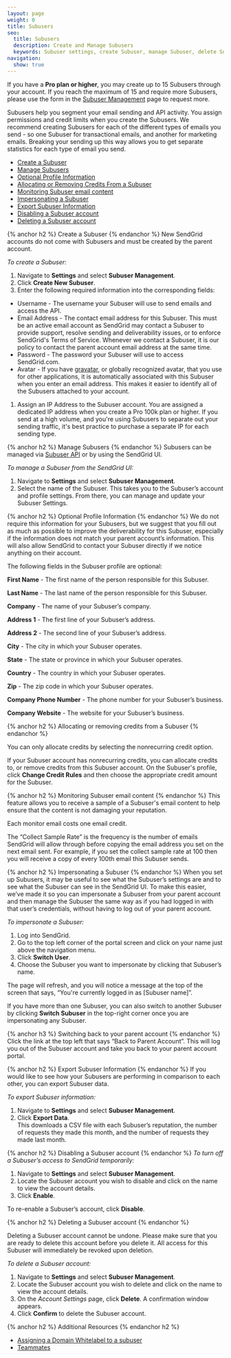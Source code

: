 ```yaml
---
layout: page
weight: 0
title: Subusers
seo:
  title: Subusers
  description: Create and Manage Subusers
  keywords: Subuser settings, create Subuser, manage Subuser, delete Subuser
navigation:
  show: true
---
```


<call-out>

If you have a **Pro plan or higher**, you may create up to 15 Subusers through your account. If you reach the maximum of 15 and require more Subusers, please use the form in the [Subuser Management]({{site.app_url}}/settings/Subusers) page to request more.

</call-out>

Subusers help you segment your email sending and API activity. You assign permissions and credit limits when you create the Subusers. We recommend creating Subusers for each of the different types of emails you send - so one Subuser for transactional emails, and another for marketing emails. Breaking your sending up this way allows you to get separate statistics for each type of email you send.

- [Create a Subuser](#-Create-a-Subuser)
- [Manage Subusers](#-Manage-Subusers)
- [Optional Profile Information](#-Optional-Profile-Information)
- [Allocating or Removing Credits From a Subuser](#-Allocating-or-Removing-Credits-From-a-Subuser)
- [Monitoring Subuser email content](#-Monitoring-Subuser-email-content)
- [Impersonating a Subuser](#-Impersonating-a-Subuser)
- [Export Subuser Information](#-Export-Subuser-Information)
- [Disabling a Subuser account](#-Disabling-Subuser-account)
- [Deleting a Subuser account](#-Deleting-a-Subuser-account)

{% anchor h2 %}	Create a Subuser
{% endanchor %}	
New SendGrid accounts do not come with Subusers and must be created by the parent account.

*To create a Subuser:*

1. Navigate to **Settings** and select **Subuser Management**.
1. Click **Create New Subuser**.
1. Enter the following required information into the corresponding fields:
  * Username - The username your Subuser will use to send emails and access the API.
  * Email Address - The contact email address for this Subuser. This must be an active email account as SendGrid may contact a Subuser to provide support,  resolve sending and deliverability issues, or to enforce SendGrid's Terms of Service. Whenever we contact a Subuser, it is our policy to contact the parent account email address at the same time.
  * Password - The password your Subuser will use to access SendGrid.com.
  * Avatar - If you have [gravatar](http://gravatar.com), or globally recognized avatar, that you use for other applications, it is automatically associated with this Subuser when you enter an email address. This makes it easier to identify all of the Subusers attached to your account.

1. Assign an IP Address to the Subuser account.
  You are assigned a dedicated IP address when you create a Pro 100k plan or higher. If you send at a high volume, and you're using Subusers to separate out your sending traffic, it's best practice to purchase a separate IP for each sending type.

{% anchor h2 %}	Manage Subusers
{% endanchor %}	
Subusers can be managed via [Subuser API](https://sendgrid.api-docs.io/v3.0/Subusers-api) or by using the SendGrid UI.

*To manage a Subuser from the SendGrid UI:*

1. Navigate to **Settings** and select **Subuser Management**.
1. Select the name of the Subuser. This takes you to the Subuser’s account and profile settings. From there, you can manage and update your Subuser Settings.

{% anchor h2 %}	Optional Profile Information
{% endanchor %}	
We do not require this information for your Subusers, but we suggest that you fill out as much as possible to improve the deliverability for this Subuser, especially if the information does not match your parent account’s information. This will also allow SendGrid to contact your Subuser directly if we notice anything on their account.

The following fields in the Subuser profile are optional:

**First Name** - The first name of the person responsible for this Subuser.

**Last Name** - The last name of the person responsible for this Subuser.

**Company** - The name of your Subuser’s company.

**Address 1** - The first line of your Subuser’s address.

**Address 2** - The second line of your Subuser’s address.

**City** - The city in which your Subuser operates.

**State** - The state or province in which your Subuser operates.

**Country** - The country in which your Subuser operates.

**Zip** - The zip code in which your Subuser operates.

**Company Phone Number** - The phone number for your Subuser’s business.

**Company Website** - The website for your Subuser’s business.

{% anchor h2 %}	Allocating or removing credits from a Subuser
{% endanchor %}	
<call-out type="warning">

You can only allocate credits by selecting the nonrecurring credit option.

</call-out>

If your Subuser account has nonrecurring credits, you can allocate credits to, or remove credits from this Subuser account. On the Subuser's profile, click **Change Credit Rules** and then choose the appropriate credit amount for the Subuser.

{% anchor h2 %}	Monitoring Subuser email content
{% endanchor %}	
This feature allows you to receive a sample of a Subuser's email content to help ensure that the content is not damaging your reputation.
<call-out type="warning">

Each monitor email costs one email credit.

</call-out>

The “Collect Sample Rate” is the frequency is the number of emails SendGrid will allow through before copying the email address you set on the next email sent. For example, if you set the collect sample rate at 100 then you will receive a copy of every 100th email this Subuser sends.

{% anchor h2 %}	Impersonating a Subuser
{% endanchor %}	
When you set up Subusers, it may be useful to see what the Subuser’s settings are and to see what the Subuser can see in the SendGrid UI.
To make this easier, we’ve made it so you can impersonate a Subuser from your parent account and then manage the Subuser the same way as if you had logged in with that user’s credentials, without having to log out of your parent account.

*To impersonate a Subuser:*

1. Log into SendGrid.
2. Go to the top left corner of the portal screen and click on your name just above the navigation menu.
3. Click **Switch User**.
4. Choose the Subuser you want to impersonate by clicking that Subuser’s name.

The page will refresh, and you will notice a message at the top of the screen that says, “You're currently logged in as [Subuser name]”.

If you have more than one Subuser, you can also switch to another Subuser by clicking **Switch Subuser** in the top-right corner once you are impersonating any Subuser.

{% anchor h3 %}	Switching back to your parent account
{% endanchor %}	
Click the link at the top left that says “Back to Parent Account”. This will log you out of the Subuser account and take you back to your parent account portal.


{% anchor h2 %}	Export Subuser Information
{% endanchor %}	
If you would like to see how your Subusers are performing in comparison to each other, you can export Subuser data.

*To export Subuser information:*

1. Navigate to **Settings** and select **Subuser Management**.
1. Click **Export Data**.
 <br>This downloads a CSV file with each Subuser’s reputation, the number of requests they made this month, and the number of requests they made last month.

 {% anchor h2 %}	Disabling a Subuser account
{% endanchor %}	
*To turn off a Subuser’s access to SendGrid temporarily:*

1. Navigate to **Settings** and select **Subuser Management**.
1. Locate the Subuser account you wish to disable and click on the name to view the account details.
1. Click **Enable**.

To re-enable a Subuser’s account, click **Disable**.

{% anchor h2 %}	Deleting a Subuser account
{% endanchor %}	
<call-out type="warning">

Deleting a Subuser account cannot be undone. Please make sure that you are ready to delete this account before you delete it. All access for this Subuser will immediately be revoked upon deletion.

</call-out>

*To delete a Subuser account:*

1. Navigate to **Settings** and select **Subuser Management**.
1. Locate the Subuser account you wish to delete and click on the name to view the account details.
1. On the *Account Settings* page, click **Delete**.
   A confirmation window appears.
1. Click **Confirm** to delete the Subuser account.

{% anchor h2 %}	Additional Resources
{% endanchor h2 %}	
- [Assigning a Domain Whitelabel to a subuser]({{root_url}}/Classroom/Basics/Whitelabel/setup_domain_whitelabel.html#-Assigning-a-subuser)
- [Teammates]({{root_url}}/User_Guide/Settings/teammates.html)
